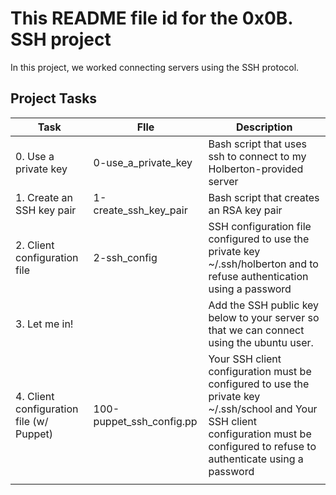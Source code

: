 # This README file id for the 0x0B. SSH project

In this project, we worked connecting servers using the SSH protocol.

## Project Tasks

| Task                                     | FIle                     | Description                                                                                                                                                                           |
| ---------------------------------------- | ------------------------ | ------------------------------------------------------------------------------------------------------------------------------------------------------------------------------------- |
| 0. Use a private key                     | 0-use_a_private_key      | Bash script that uses ssh to connect to my Holberton-provided server                                                                                                                  |
| 1. Create an SSH key pair                | 1-create_ssh_key_pair    | Bash script that creates an RSA key pair                                                                                                                                              |
| 2. Client configuration file             | 2-ssh_config             | SSH configuration file configured to use the private key ~/.ssh/holberton and to refuse authentication using a password                                                               |
| 3. Let me in!                            |                          | Add the SSH public key below to your server so that we can connect using the ubuntu user.                                                                                             |
| 4. Client configuration file (w/ Puppet) | 100-puppet_ssh_config.pp | Your SSH client configuration must be configured to use the private key ~/.ssh/school and Your SSH client configuration must be configured to refuse to authenticate using a password |
|                                          |                          |                                                                                                                                                                                       |
